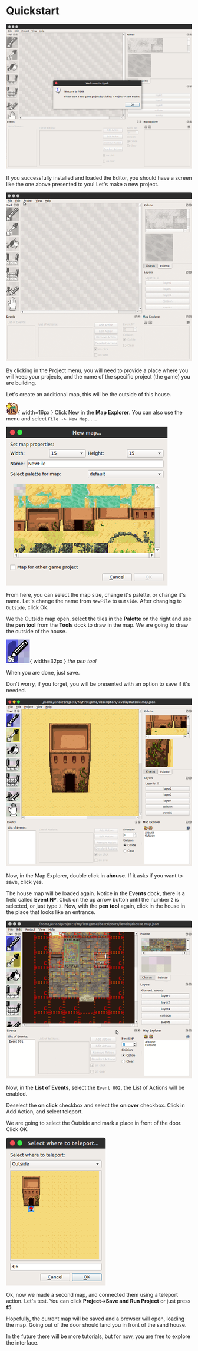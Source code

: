 # Quickstart

![](screenshot/first_time.png)

If you successfully installed and loaded the Editor, you should have a screen
like the one above presented to you! Let's make a new project.

![](screenshot/fgmk_first_project.gif)

By clicking in the Project menu, you will need to provide a place where you will
keep your projects, and the name of the specific project (the game) you are
building.

Let's create an additional map, this will be the outside of this house.

![New](screenshot/map_explorer_new.png){ width=16px } Click New in the
**Map Explorer**.
You can also use the menu and select `File -> New Map...`.

![](screenshot/new_menu.png)

From here, you can select the map size, change it's palette, or change it's
name. Let's change the name from `NewFile` to `Outside`. After changing to
`Outside`, click Ok.

We the Outside map open, select the tiles in the **Palette** on the right and
use the **pen tool** from the **Tools** dock to draw in the map. We are going to
draw the outside of the house.

![the pen tool](screenshot/selected_pen_tool.png){ width=32px } *the pen tool*

When you are done, just save.

Don't worry, if you forget, you will be presented with an option to save if it's
needed.

![](screenshot/the_outside.png)

Now, in the Map Explorer, double click in **ahouse**. If it asks if you want to save,
click yes.

The house map will be loaded again. Notice in the **Events** dock, there is a
field called **Event Nº**. Click on the up arrow button until the number `2` is
selected, or just type `2`. Now, with the **pen tool** again, click in the house
in the place that looks like an entrance.

![](screenshot/the_entrance.gif)

Now, in the **List of Events**, select the `Event 002`, the List of Actions will
be enabled.

Deselect the **on click** checkbox and select the **on over**
checkbox. Click in Add Action, and select teleport.

We are going to select the Outside and mark a place in front of the door. Click
OK.

![](screenshot/how_to_teleport.png)

Ok, now we made a second map, and connected them using a teleport action. Let's
test. You can click **Project->Save and Run Project** or just press **f5**.

Hopefully, the current map will be saved and a browser will open, loading the
map. Going out of the door should land you in front of the sand house.

In the future there will be more tutorials, but for now, you are free to explore
the interface.

